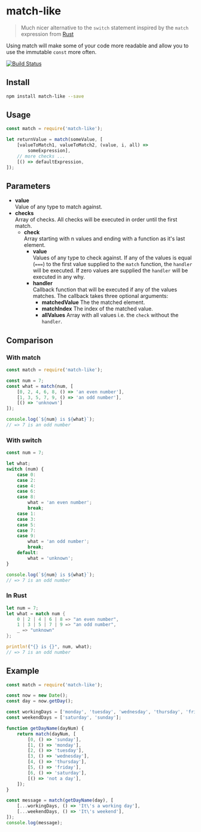 # match-like
> Much nicer alternative to the `switch` statement inspired by
the `match` expression from [Rust](https://www.rust-lang.org)

Using match will make some of your code more readable and allow
you to use the immutable `const` more often.

[![Build Status](https://travis-ci.org/MoritzKn/match-like.svg?branch=master)](https://travis-ci.org/MoritzKn/match-like)


## Install
```sh
npm install match-like --save
```

## Usage
```js
const match = require('match-like');

let returnValue = match(someValue, [
    [valueToMatch1, valueToMatch2, (value, i, all) =>
        someExpression],
    // more checks ...
    [() => defaultExpression,
]);

```

## Parameters
- **value**  
  Value of any type to match against.
- **checks**  
  Array of checks. All checks will be executed in order
  until the first match.
    - **check**  
      Array starting with n values and ending
      with a function as it's last element.
        - **value**  
          Values of any type to check against. If any of
          the values is equal (`===`) to the first value
          supplied to the `match` function, the `handler`
          will be executed. If zero values are supplied
          the `handler` will be executed in any why.
        - **handler**  
          Callback function that will be executed if any
          of the values matches. The callback takes three
          optional arguments:
            - **matchedValue**
              The the matched element.
            - **matchIndex**
              The index of the matched value.
            - **allValues**
              Array with all values i.e. the `check` without
              the `handler`.

## Comparison

### With match

```js
const match = require('match-like');

const num = 7;
const what = match(num, [
    [0, 2, 4, 6, 8, () => 'an even number'],
    [1, 3, 5, 7, 9, () => 'an odd number'],
    [() => 'unknown']
]);

console.log(`${num} is ${what}`);
// => 7 is an odd number
```

### With switch

```js
const num = 7;

let what;
switch (num) {
    case 0:
    case 2:
    case 4:
    case 6:
    case 8:
        what = 'an even number';
        break;
    case 1:
    case 3:
    case 5:
    case 7:
    case 9:
        what = 'an odd number';
        break;
    default:
        what = 'unknown';
}

console.log(`${num} is ${what}`);
// => 7 is an odd number
```

### In Rust

```rust
let num = 7;
let what = match num {
    0 | 2 | 4 | 6 | 8 => "an even number",
    1 | 3 | 5 | 7 | 9 => "an odd number",
    _ => "unknown"
};

println!("{} is {}", num, what);
// => 7 is an odd number
```

## Example

```js
const match = require('match-like');

const now = new Date();
const day = now.getDay();

const workingDays = ['monday', 'tuesday', 'wednesday', 'thursday', 'friday'];
const weekendDays = ['saturday', 'sunday'];

function getDayName(dayNum) {
    return match(dayNum, [
        [0, () => 'sunday'],
        [1, () => 'monday'],
        [2, () => 'tuesday'],
        [3, () => 'wednesday'],
        [4, () => 'thursday'],
        [5, () => 'friday'],
        [6, () => 'saturday'],
        [() => 'not a day'],
    ]);
}

const message = match(getDayName(day), [
    [...workingDays, () => 'It\'s a working day'],
    [...weekendDays, () => 'It\'s weekend'],
]);
console.log(message);
```
